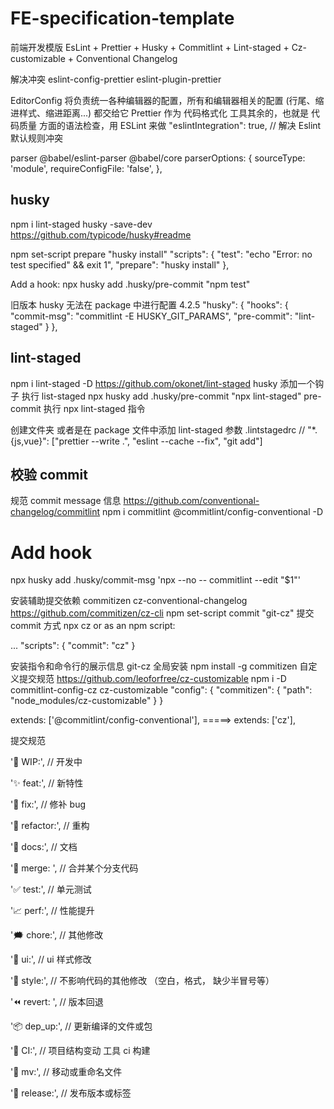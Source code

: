 # FE-specification-template

前端开发模版 EsLint + Prettier + Husky + Commitlint + Lint-staged + Cz-customizable + Conventional Changelog

解决冲突 eslint-config-prettier eslint-plugin-prettier

EditorConfig 将负责统一各种编辑器的配置，所有和编辑器相关的配置 (行尾、缩进样式、缩进距离...) 都交给它 Prettier 作为 代码格式化 工具其余的，也就是 代码质量 方面的语法检查，用 ESLint 来做 "eslintIntegration": true, // 解决 Eslint 默认规则冲突

parser @babel/eslint-parser @babel/core parserOptions: { sourceType: 'module', requireConfigFile: 'false', },

## husky

npm i lint-staged husky -save-dev https://github.com/typicode/husky#readme

npm set-script prepare "husky install" "scripts": { "test": "echo \"Error: no test specified\" && exit 1", "prepare": "husky install" },

Add a hook: npx husky add .husky/pre-commit "npm test"

旧版本 husky 无法在 package 中进行配置 4.2.5 "husky": { "hooks": { "commit-msg": "commitlint -E HUSKY_GIT_PARAMS", "pre-commit": "lint-staged" } },

## lint-staged

npm i lint-staged -D https://github.com/okonet/lint-staged husky 添加一个钩子 执行 list-staged npx husky add .husky/pre-commit "npx lint-staged" pre-commit 执行 npx lint-staged 指令

创建文件夹 或者是在 package 文件中添加 lint-staged 参数 .lintstagedrc // "\*.{js,vue}": ["prettier --write .", "eslint --cache --fix", "git add"]

## 校验 commit

规范 commit message 信息 https://github.com/conventional-changelog/commitlint npm i commitlint @commitlint/config-conventional -D

# Add hook

npx husky add .husky/commit-msg 'npx --no -- commitlint --edit "$1"'

安装辅助提交依赖 commitizen cz-conventional-changelog https://github.com/commitizen/cz-cli npm set-script commit "git-cz" 提交 commit 方式 npx cz or as an npm script:

... "scripts": { "commit": "cz" }

安装指令和命令行的展示信息 git-cz
全局安装
npm install -g commitizen
自定义提交规范 https://github.com/leoforfree/cz-customizable npm i -D commitlint-config-cz cz-customizable "config": { "commitizen": { "path": "node_modules/cz-customizable" } }

extends: ['@commitlint/config-conventional'], =====> extends: ['cz'],

提交规范

'💪 WIP:', // 开发中

'✨ feat:', // 新特性

'🐛 fix:', // 修补 bug

'🔨 refactor:', // 重构

'📝 docs:', // 文档

'🔀 merge: ', // 合并某个分支代码

'✅ test:', // 单元测试

'📈 perf:', // 性能提升

'🗯 chore:', // 其他修改

'💄 ui:', // ui 样式修改

'🎨 style:', // 不影响代码的其他修改 （空白，格式，
缺少半冒号等）

'⏪ revert: ', // 版本回退

'📦 dep_up:', // 更新编译的文件或包

'🔧 CI:', // 项目结构变动 工具 ci 构建

'🚚 mv:', // 移动或重命名文件

'🚀 release:', // 发布版本或标签
